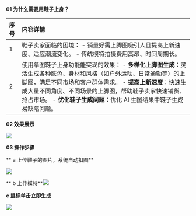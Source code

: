 **<font style="color:rgb(31, 31, 31);">01 为什么需要用鞋子上身？</font>**

| **序号** | **内容详情** |
| :--- | :--- |
| 1 | 鞋子卖家面临的困境：   - 销量好需上脚图吸引人且提高上新速度、适应潮流变化。   - 传统模特拍摄费用高昂、时间周期长。 |
| 2 | 使用摹图鞋子上身功能能实现的效果：   - **多样化上脚图生成**：灵活生成各种肤色、身材和风格（如户外运动、日常通勤等）的上脚图，满足不同市场和客户群体需求。   - **提高上新速度**：快速生成大量不同角度、不同场景的上脚图，帮助鞋子卖家快速铺货、抢占市场。   - **优化鞋子生成问题**：优化 AI 生图结果中鞋子生成易缺陷问题。 |


**02 效果展示**

![](https://cdn.nlark.com/yuque/0/2024/png/12434197/1730864797469-0387deb9-35fe-4c3c-9d7f-9e9468347c81.png)

**03 操作步骤**

**   a 上传鞋子的图片，系统自动扣图**

![](https://cdn.nlark.com/yuque/0/2024/png/12434197/1730864872014-99a17bd9-e86e-41f5-8703-b1b4801dbcf4.png)

**  b 上传模特**![](https://cdn.nlark.com/yuque/0/2024/png/12434197/1730864901949-e76d15eb-71ad-4e5a-8fc3-2985a50845ea.png)

**c 鼠标单击立即生成**

![](https://cdn.nlark.com/yuque/0/2024/png/12434197/1730864947902-07800e18-fcf3-468b-928c-d2edf1c8ded7.png)

